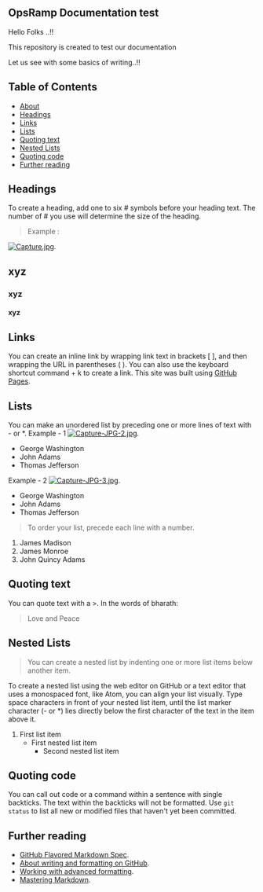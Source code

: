 
## OpsRamp Documentation test
Hello Folks ..!!

This repository is created to test our documentation

Let us see with some basics of writing..!!

## Table of Contents
- [About](#opsramp-documentation-test)
- [Headings](#headings)
- [Links](#links)
- [Lists](#lists)
- [Quoting text](#quoting-text)
- [Nested Lists](#nested-lists)
- [Quoting code](#quoting-code)
- [Further reading](#further-reading)

## Headings
To create a heading, add one to six # symbols before your heading text. The number of # you use will determine the size of the heading.
> Example :

[![Capture.jpg](https://i.postimg.cc/CxzVP7rk/Capture.jpg)](https://postimg.cc/cvyj6RSL).

## xyz
### xyz
#### xyz

## Links
You can create an inline link by wrapping link text in brackets [ ], and then wrapping the URL in parentheses ( ). You can also use the keyboard shortcut command + k to create a link.
This site was built using [GitHub Pages](https://https-opsramp-com.github.io/OpsRamp-Documentation-test/).

## Lists
You can make an unordered list by preceding one or more lines of text with - or *.
Example - 1
[![Capture-JPG-2.jpg](https://i.postimg.cc/vBmkPLvC/Capture-JPG-2.jpg)](https://postimg.cc/Mch9HBNY).
- George Washington
- John Adams
- Thomas Jefferson

Example - 2
[![Capture-JPG-3.jpg](https://i.postimg.cc/g2QK9ydf/Capture-JPG-3.jpg)](https://postimg.cc/yDhRcZDP).
* George Washington
* John Adams
* Thomas Jefferson

> To order your list, precede each line with a number.

1. James Madison
2. James Monroe
3. John Quincy Adams

## Quoting text
You can quote text with a >.
In the words of bharath:
> Love and Peace

## Nested Lists
> You can create a nested list by indenting one or more list items below another item.

To create a nested list using the web editor on GitHub or a text editor that uses a monospaced font, like Atom, you can align your list visually. Type space characters in front of your nested list item, until the list marker character (- or *) lies directly below the first character of the text in the item above it.
1. First list item
   - First nested list item
     - Second nested list item
     
## Quoting code
You can call out code or a command within a sentence with single backticks. The text within the backticks will not be formatted.
Use `git status` to list all new or modified files that haven't yet been committed.

## Further reading
- [GitHub Flavored Markdown Spec](https://github.github.com/gfm/).
- [About writing and formatting on GitHub](https://help.github.com/en/github/writing-on-github/about-writing-and-formatting-on-github).
- [Working with advanced formatting](https://help.github.com/en/github/writing-on-github/working-with-advanced-formatting).
- [Mastering Markdown](https://guides.github.com/features/mastering-markdown/).
